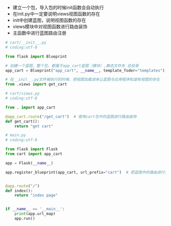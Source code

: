 - 建立一个包，导入包的时候init函数会自动执行
- 在init.py中一定要说明views视图函数的存在
- init中创建蓝图，说明视图函数的存在
- views模块中对视图函数进行路由装饰
- 主函数中进行蓝图路由注册

```python
# cart/__init__.py
# coding:utf-8

from flask import Blueprint

# 创建一个蓝图，整个包，都属于app_cart蓝图（模块）,静态文件先 总目录
app_cart = Blueprint("app_cart", __name__, template_foder="templates")

# 在__init__.py文件被执行的时候，把视图加载进来让蓝图与应用程序知道有视图的存在
from .views import get_cart
```

```python
# cart/views.py
# coding:utf-8

from . import app_cart

@app_cart.route("/get_cart")  # 使用cart包中的蓝图进行路由装饰
def get_cart():
    return "get cart"
```

```python
# main.py
# coding:utf-8

from flask import Flask
from cart import app_cart

app = Flask(__name__)

app.register_blueprint(app_cart, url_prefix="cart")  # 把蓝图中的路由进行包含


@app.route("/")
def index():
    return "index page"


if __name__ == '__main__':
    print(app.url_map)
    app.run()
```

